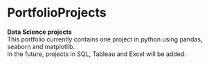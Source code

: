 # PortfolioProjects
**Data Science projects** <br>
This portfolio currently contains one project in python using pandas, seaborn and matplotlib. <br>
In the future, projects in SQL, Tableau and Excel will be added.
